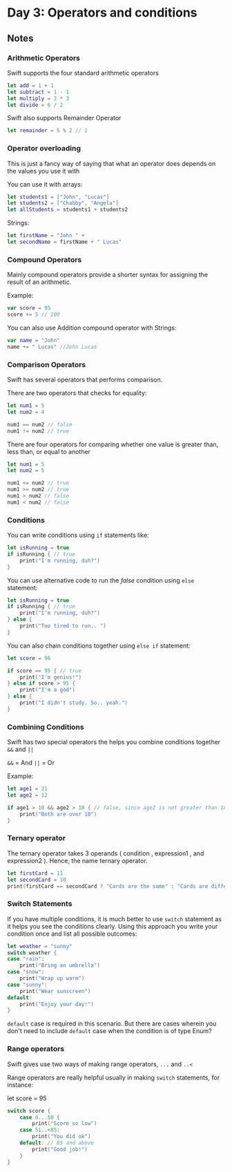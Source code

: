 # Day 3: Operators and conditions

## Notes

### Arithmetic Operators
Swift supports the four standard arithmetic operators

```swift
let add = 1 + 1
let subtract = 1 - 1
let multiply = 2 * 3
let divide = 6 / 2
```

Swift also supports Remainder Operator
```swift
let remainder = 5 % 2 // 1
```

### Operator overloading
This is just a fancy way of saying that what an operator does depends on the values you use it with

You can use it with arrays:
```swift
let students1 = ["John", "Lucas"]
let students2 = ["Chabby", "Angela"]
let allStudents = students1 + students2
```

Strings:
```swift
let firstName = "John " + 
let secondName = firstName + " Lucas"
```


### Compound Operators
Mainly compound operators provide a shorter syntax for assigning the result of an arithmetic.

Example:
```swift
var score = 95
score += 5 // 100
```

You can also use Addition compound operator  with Strings:
```swift
var name = "John"
name += " Lucas" //John Lucas
```

### Comparison Operators
Swift has several operators that performs comparison.

There are two operators that checks for equality:
```swift
let num1 = 5
let num2 = 4

num1 == num2 // false
num1 != num2 // true
```

There are four operators for comparing whether one value is greater than, less than, or equal to another
```swift
let num1 = 5
let num2 = 5

num1 <= num2 // true
num1 >= num2 // true
num1 > num2 // false
num1 < num2 // false
```

### Conditions
You can write conditions using `if` statements like:

```swift
let isRunning = true
if isRunning { // true
    print("I'm running, duh?")
}
```

You can use alternative code to run the _false_ condition using `else` statement:
```swift
let isRunning = true
if isRunning { // true
    print("I'm running, duh?")
} else {
    print("Too tired to run.. ")
}
```

You can also chain conditions together using `else if` statement:
```swift
let score = 96

if score == 95 { // true
    print("I'm genius!")
} else if score > 95 {
    print("I'm a god")
} else {
    print("I didn't study. So.. yeah.")
}
```


### Combining Conditions
Swift has two special operators the helps you combine conditions together `&&` and `||`

`&&` = And
`||` = Or


Example:
```swift
let age1 = 21
let age2 = 12

if age1 > 18 && age2 > 18 { // false, since age2 is not greater than 18
    print("Both are over 18")
}
```

### Ternary operator
The ternary operator takes 3 operands ( condition , expression1 , and expression2 ). Hence, the name ternary operator.


```swift
let firstCard = 11
let secondCard = 10
print(firstCard == secondCard ? "Cards are the same" : "Cards are different")
```

### Switch Statements
If you have multiple conditions, it is much better to use `switch` statement as it helps you see the conditions clearly. Using this approach you write your condition once and list all possible outcomes:

```swift
let weather = "sunny"
switch weather {
case "rain":
    print("Bring an umbrella")
case "snow":
    print("Wrap up warm")
case "sunny":
    print("Wear sunscreen")
default:
    print("Enjoy your day!")
}
```

`default` case is required in this scenario. But there are cases wherein you don't need to include `default` case when the condition is of type Enum?



### Range operators
Swift gives use two ways of making range operators, `...` and `..<`

Range operators are really helpful usually in making `switch` statements, for instance:


let score = 95

```swift
switch score {
    case 0...50 {
        print("Score so low")
    case 51..<85:
        print("You did ok")
    default: // 85 and above
        print("Good job!")
    }
}
```



